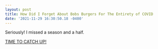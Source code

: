 ```yaml
--- 
layout: post 
title: How Did I Forget About Bobs Burgers For The Entirety of COVID 
date: '2021-11-29 16:30:50.18 -0400' 
--- 
```

Seriously! I missed a season and a half.

[TIME TO CATCH UP!](http://kiscenter.net)

